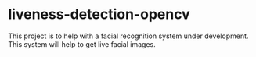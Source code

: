 # liveness-detection-opencv
This project is to help with a facial recognition system under development. This system will help to get live facial images.
